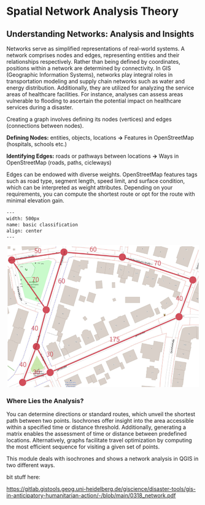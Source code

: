 # Spatial Network Analysis Theory


## Understanding Networks: Analysis and Insights
Networks serve as simplified representations of real-world systems. A network comprises nodes and edges, representing entities and their relationships respectively. Rather than being defined by coordinates, positions within a network are determined by connectivity. In GIS (Geographic Information Systems), networks play integral roles in transportation modeling and supply chain networks such as water and energy distribution. Additionally, they are utilized for analyzing the service areas of healthcare facilities. For instance, analyses can assess areas vulnerable to flooding to ascertain the potential impact on healthcare services during a disaster.


 Creating a graph involves defining its nodes (vertices) and edges (connections between nodes). 
 
 **Defining Nodes:** entities, objects, locations **&rarr;** Features in OpenStreetMap (hospitals, schools etc.)

 **Identifying Edges:** roads or pathways between locations **&rarr;** Ways in OpenStreetMap (roads, paths, cicleways)

 Edges can be endowed with diverse weights. OpenStreetMap features tags such as road type, segment length, speed limit, and surface condition, which can be interpreted as weight attributes. Depending on your requirements, you can compute the shortest route or opt for the route with minimal elevation gain.

 ```{figure} /fig/Network.png
---
width: 500px
name: basic classification
align: center
---
```

  <div style="text-align:center;">
  <img src="/fig/Network.png" width="500" height="370">
  </div>

### Where Lies the Analysis?
You can determine directions or standard routes, which unveil the shortest path between two points. Isochrones offer insight into the area accessible within a specified time or distance threshold. Additionally, generating a matrix enables the assessment of time or distance between predefined locations. Alternatively, graphs facilitate travel optimization by computing the most efficient sequence for visiting a given set of points.


This module deals with isochrones and shows a network analysis in QGIS in two different ways.


bit stuff here:

https://gitlab.gistools.geog.uni-heidelberg.de/giscience/disaster-tools/gis-in-anticipatory-humanitarian-action/-/blob/main/0318_network.pdf
